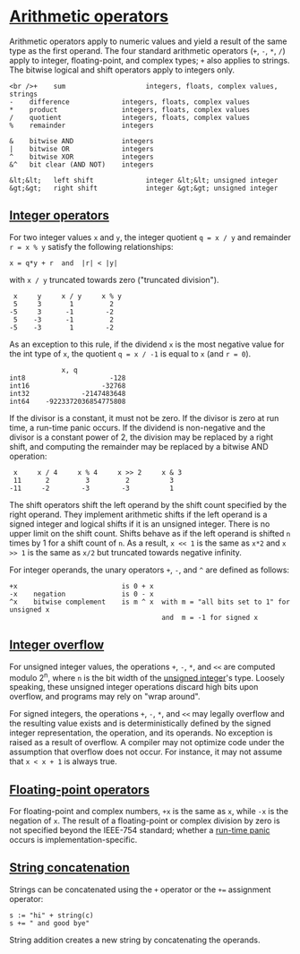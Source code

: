 # [Arithmetic operators](#arithmetic-operators)

Arithmetic operators apply to numeric values and yield a result of the same type as the first operand. The four standard arithmetic operators (`+`, `-`, `*`, `/`) apply to integer, floating-point, and complex types; `+` also applies to strings. The bitwise logical and shift operators apply to integers only.

    <br />+    sum                    integers, floats, complex values, strings
    -    difference             integers, floats, complex values
    *    product                integers, floats, complex values
    /    quotient               integers, floats, complex values
    %    remainder              integers
    
    &    bitwise AND            integers
    |    bitwise OR             integers
    ^    bitwise XOR            integers
    &^   bit clear (AND NOT)    integers
    
    &lt;&lt;   left shift             integer &lt;&lt; unsigned integer
    &gt;&gt;   right shift            integer &gt;&gt; unsigned integer
    

## [Integer operators](#integer-operators)

For two integer values `x` and `y`, the integer quotient `q = x / y` and remainder `r = x % y` satisfy the following relationships:

    x = q*y + r  and  |r| < |y|
    

with `x / y` truncated towards zero ("truncated division").

     x     y     x / y     x % y
     5     3       1         2
    -5     3      -1        -2
     5    -3      -1         2
    -5    -3       1        -2
    

As an exception to this rule, if the dividend `x` is the most negative value for the int type of `x`, the quotient `q = x / -1` is equal to `x` (and `r = 0`).

                 x, q
    int8                     -128
    int16                  -32768
    int32             -2147483648
    int64    -9223372036854775808
    

If the divisor is a constant, it must not be zero. If the divisor is zero at run time, a run-time panic occurs. If the dividend is non-negative and the divisor is a constant power of 2, the division may be replaced by a right shift, and computing the remainder may be replaced by a bitwise AND operation:

     x     x / 4     x % 4     x >> 2     x & 3
     11      2         3         2          3
    -11     -2        -3        -3          1
    

The shift operators shift the left operand by the shift count specified by the right operand. They implement arithmetic shifts if the left operand is a signed integer and logical shifts if it is an unsigned integer. There is no upper limit on the shift count. Shifts behave as if the left operand is shifted `n` times by 1 for a shift count of `n`. As a result, `x << 1` is the same as `x*2` and `x >> 1` is the same as `x/2` but truncated towards negative infinity.

For integer operands, the unary operators `+`, `-`, and `^` are defined as follows:

    +x                          is 0 + x
    -x    negation              is 0 - x
    ^x    bitwise complement    is m ^ x  with m = "all bits set to 1" for unsigned x
                                          and  m = -1 for signed x
    

## [Integer overflow](#integer-overflow)

For unsigned integer values, the operations `+`, `-`, `*`, and `<<` are computed modulo 2<sup>n</sup>, where `n` is the bit width of the [unsigned integer](/Types/numeric_types.html)'s type. Loosely speaking, these unsigned integer operations discard high bits upon overflow, and programs may rely on "wrap around".

For signed integers, the operations `+`, `-`, `*`, and `<<` may legally overflow and the resulting value exists and is deterministically defined by the signed integer representation, the operation, and its operands. No exception is raised as a result of overflow. A compiler may not optimize code under the assumption that overflow does not occur. For instance, it may not assume that `x < x + 1` is always true.

## [Floating-point operators](#floating-point-operators)

For floating-point and complex numbers, `+x` is the same as `x`, while `-x` is the negation of `x`. The result of a floating-point or complex division by zero is not specified beyond the IEEE-754 standard; whether a [run-time panic](/Run-time%20panics/) occurs is implementation-specific.

## [String concatenation](#string-concatenation)

Strings can be concatenated using the `+` operator or the `+=` assignment operator:

    s := "hi" + string(c)
    s += " and good bye"
    

String addition creates a new string by concatenating the operands.